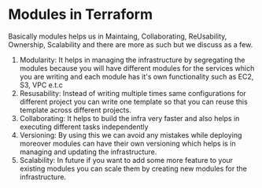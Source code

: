 # Modules in Terraform
Basically modules helps us in Maintaing, Collaborating, ReUsability, Ownership, Scalability and there are more as such but we 
discuss as a few.

1. Modularity:    It helps in managing the infrastructure by segregating the modules because you will have different modules
                  for the services which you are writing and each module has it's own functionality such as EC2, S3, VPC e.t.c
2. Resusability:  Instead of writing multiple times same configurations for different project you can write one template
                  so that you can reuse this template across different projects.
3. Collaborating: It helps to build the infra very faster and also helps in executing different tasks independently
4. Versioning:    By using this we can avoid any mistakes while deploying moreover modules can have their own versioning
                  which helps is in managing and updating the infrastructure.
5. Scalability:   In future if you want to add some more feature to your existing modules you can scale them by creating
                  new modules for the infrastructure.

